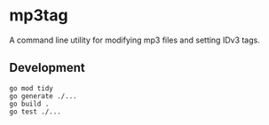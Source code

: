 # mp3tag

A command line utility for modifying mp3 files and setting IDv3 tags.

## Development

```
go mod tidy
go generate ./...
go build .
go test ./...
```
